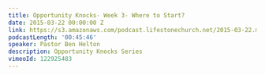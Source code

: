 ```yaml
---
title: Opportunity Knocks- Week 3- Where to Start?
date: 2015-03-22 00:00:00 Z
link: https://s3.amazonaws.com/podcast.lifestonechurch.net/2015-03-22.mp3
podcastLength: '00:45:46'
speaker: Pastor Ben Helton
description: Opportunity Knocks Series
vimeoId: 122925483
---
```


